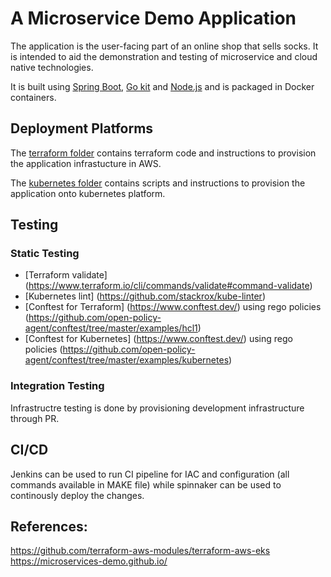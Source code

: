 # A Microservice Demo Application

The application is the user-facing part of an online shop that sells socks. It is intended to aid the demonstration and testing of microservice and cloud native technologies.

It is built using [Spring Boot](http://projects.spring.io/spring-boot/), [Go kit](http://gokit.io) and [Node.js](https://nodejs.org/) and is packaged in Docker containers.

## Deployment Platforms

The [terraform folder](./terraform/) contains terraform code and instructions to provision the application infrastucture in AWS.

The [kubernetes folder](./kubernetes/) contains scripts and instructions to provision the application onto kubernetes platform.

## Testing

### Static Testing
- [Terraform validate] (https://www.terraform.io/cli/commands/validate#command-validate)
- [Kubernetes lint] (https://github.com/stackrox/kube-linter)
- [Conftest for Terraform] (https://www.conftest.dev/) using rego policies (https://github.com/open-policy-agent/conftest/tree/master/examples/hcl1)
- [Conftest for Kubernetes] (https://www.conftest.dev/) using rego policies (https://github.com/open-policy-agent/conftest/tree/master/examples/kubernetes)

### Integration Testing
Infrastructre testing is done by provisioning development infrastructure through PR.

## CI/CD
Jenkins can be used to run CI pipeline for IAC and configuration (all commands available in MAKE file) while spinnaker can be used to continously deploy the changes.

## References:
https://github.com/terraform-aws-modules/terraform-aws-eks
https://microservices-demo.github.io/
